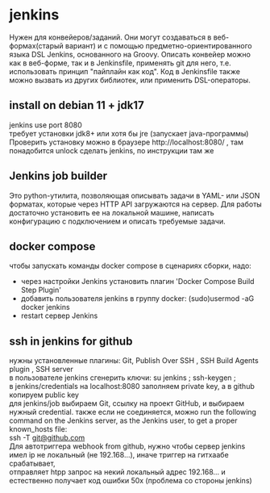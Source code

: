 # jenkins

Нужен для конвейеров/заданий. Они могут создаваться в веб-формах(старый вариант) и с помощью предметно-ориентированного языка DSL Jenkins, основанного на Groovy. Описать конвейер можно как в веб-форме, так и в Jenkinsfile, применять git для него, т.е. использовать принцип "пайплайн как код". Код в Jenkinsfile также можно вызвать из других библиотек, или применить DSL-операторы.  

## install on debian 11 + jdk17  
jenkins use port 8080  
требует установки jdk8+ или хотя бы jre (запускает java-программы)  
Проверить установку можно в браузере http://localhost:8080/ , там понадобится unlock сделать jenkins, по инструкции там же  

## Jenkins job builder  
Это python-утилита, позволяющая описывать задачи в YAML- или JSON форматах, которые через HTTP API загружаются на сервер. Для работы достаточно установить ее на локальной машине, написать конфигурацию с подключением и описать требуемые задачи.  

## docker compose  
чтобы запускать команды docker compose в сценариях сборки, надо:  
- через настройки Jenkins установить плагин 'Docker Compose Build Step Plugin'  
- добавить пользователя jenkins  в группу  docker:  (sudo)usermod -aG docker jenkins  
- restart сервер Jenkins

## ssh in jenkins for github   
нужны установленные плагины: Git, Publish Over SSH ,  SSH Build Agents plugin  , SSH server  
в пользователе jenkins сгенерить ключи: su jenkins ; ssh-keygen ;  
в jenkins/credentials на localhost:8080  заполняем private key, а в github копируем public key  
для jenkins/job выбираем Git, ссылку на проект GitHub, и выбираем нужный credential.
также если не соединяется, можно run the following command on the Jenkins server, as the Jenkins user, to get a proper known_hosts file:  
ssh -T git@github.com  
Для автотриггера webhook from github, нужно чтобы сервер jenkins имел ip не локальный (не 192.168...), иначе триггер на гитхаабе срабатывает,  
отправляет htpp запрос на некий локальный адрес 192.168... и естественно получает код ошибки 50х (проблема со стороны jenkins)  








 
